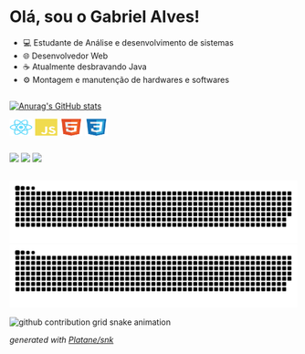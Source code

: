 # Olá, sou o Gabriel Alves!
- 💻 Estudante de Análise e desenvolvimento de sistemas
- 🌐 Desenvolvedor Web
- ☕ Atualmente desbravando Java
- ⚙️ Montagem e manutenção de hardwares e softwares
##  
[![Anurag's GitHub stats](https://github-readme-stats.vercel.app/api?username=Gabriel-Alves-dev&show_icons=true&theme=merko)](https://github.com/anuraghazra/github-readme-stats)

<div style="display: inline_block">
  <img align="center" alt="Rafa-React" height="30" width="40" src="https://raw.githubusercontent.com/devicons/devicon/master/icons/react/react-original.svg">
  <img align="center" alt="Rafa-Js" height="30" width="40" src="https://raw.githubusercontent.com/devicons/devicon/master/icons/javascript/javascript-plain.svg">
  <img align="center" alt="Rafa-HTML" height="30" width="40" src="https://raw.githubusercontent.com/devicons/devicon/master/icons/html5/html5-original.svg">
  <img align="center" alt="Rafa-CSS" height="30" width="40" src="https://raw.githubusercontent.com/devicons/devicon/master/icons/css3/css3-original.svg">
</div>
  
  ##
 
<div> 
  <a href = "mailto:gabrielm.alvesdev@gmail.com"><img src="https://img.shields.io/badge/-Gmail-%23333?style=for-the-badge&logo=gmail&logoColor=white" target="_blank"></a>
  <a href="https://www.linkedin.com/in/gabriel-alves-787208250/" target="_blank"><img src="https://img.shields.io/badge/-LinkedIn-%230077B5?style=for-the-badge&logo=linkedin&logoColor=white" target="_blank"></a> 
  <a href="https://www.instagram.com/alves_gb021/" target="_blank"><img src="https://img.shields.io/badge/-Instagram-%23E4405F?style=for-the-badge&logo=instagram&logoColor=white" target="_blank"></a>
</div>

##

![github contribution grid snake animation](https://raw.githubusercontent.com/platane/platane/output/github-contribution-grid-snake-dark.svg#gh-dark-mode-only)![github contribution grid snake animation](https://raw.githubusercontent.com/platane/platane/output/github-contribution-grid-snake.svg#gh-light-mode-only)

<picture>
  <source media="(prefers-color-scheme: dark)" srcset="https://raw.githubusercontent.com/Gabriel-Alves-dev/Gabriel-Alves-dev/output/github-contribution-grid-snake-dark.svg">
  <source media="(prefers-color-scheme: light)" srcset="https://raw.githubusercontent.com/Gabriel-Alves-dev/Gabriel-Alves-dev/output/github-contribution-grid-snake.svg">
  <img alt="github contribution grid snake animation" src="https://raw.githubusercontent.com/Gabriel-Alves-dev/Gabriel-Alves-dev/output/github-contribution-grid-snake.svg">
</picture>

_generated with [Platane/snk](https://github.com/Platane/snk)_
